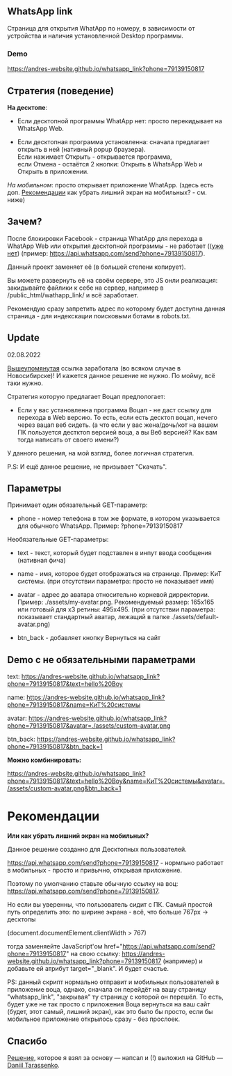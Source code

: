 ## WhatsApp link
Страница для открытия WhatApp по номеру, в зависимости от устройства и наличия установленной Desktop программы.

### Demo
https://andres-website.github.io/whatsapp_link?phone=79139150817

## Стратегия (поведение)

**На десктопе**:
  
* Если десктопной программы WhatApp нет: просто перекидывает на WhatsApp Web.

* Если десктопная программа установленна: сначала предлагает открыть в ней (нативный popup браузера).<br>
  Если нажимает Открыть - открывается программа, <br>
  если Отмена - остаётся 2 кнопки: Открыть в WhatsApp Web и Открыть в приложении.

*На мобильном*: просто открывает приложение WhatApp. (здесь есть доп. [Рекомендации](#Рекомендации) как убрать лишний экран на мобильных? - см. ниже)


## Зачем?
После блокировки Facebook - страница WhatApp для перехода в WhatApp Web или открытия десктопной программы - не работает (([уже нет](#Update)) (пример: https://api.whatsapp.com/send?phone=79139150817).

Данный проект заменяет её (в большей степени копирует).

Вы можете развернуть её на своём сервере, это JS онли реализация: закидывайте файлики к себе на сервер, например в /public_html/wathapp_link/ и всё заработает.

Рекомендую сразу запретить адрес по которому будет доступна данная страница - для индекскации поисковыми ботами в robots.txt.

## Update

 02.08.2022
 
[Вышеупомянутая](https://api.whatsapp.com/send?phone=79139150817) ссылка заработала (во всяком случае в Новосибирске)! И кажется данное решение не нужно. По мойму, всё таки нужно.

Стратегия которую предлагает Воцап предпологает:

* Если у вас установленна программа Воцап - не даст ссылку для перехода в Web версию. То есть, если есть десктоп воцап, нечего через вацап веб сидеть. (а что если у вас жена/дочь/кот на вашем ПК пользуется дестктоп версией воца, а вы Веб версией? Как вам тогда написать от своего имени?)

У данного решения, на мой взгляд, более логичная стратегия.

P.S: И ещё данное решение, не призывает "Скачать".

## Параметры

Принимает один обязательный GET-параметр:

* phone - номер телефона в том же формате, в котором указывается для обычного WhatsApp. Пример: ?phone=79139150817

Необязательные GET-параметры:

* text - текст, который будет подставлен в инпут ввода сообщения (нативная фича)

* name - имя, которое будет отображаться на странице. Пример: КиТ системы. (при отсутствии параметра: просто не показывает имя)

* avatar - адрес до аватара относительно корневой дирректории. Пример: ./assets/my-avatar.png. Рекомендуемый размер: 165x165 или готовый для x3 ретины: 495x495. (при отсутствии параметра: показывает стандартный аватар, лежащий в папке ./assets/default-avatar.png)

* btn_back - добавляет кнопку Вернуться на сайт


## Demo с не обязательными параметрами

text: https://andres-website.github.io/whatsapp_link?phone=79139150817&text=hello%20Boy

name: https://andres-website.github.io/whatsapp_link?phone=79139150817&name=КиТ%20системы

avatar: https://andres-website.github.io/whatsapp_link?phone=79139150817&avatar=./assets/custom-avatar.png

btn_back: https://andres-website.github.io/whatsapp_link?phone=79139150817&btn_back=1

**Можно комбинировать:**

https://andres-website.github.io/whatsapp_link?phone=79139150817&text=hello%20Boy&name=КиТ%20системы&avatar=./assets/custom-avatar.png&btn_back=1

# Рекомендации

**Или как убрать лишний экран на мобильных?**

Данное решение созданно для Десктопных пользователей.

https://api.whatsapp.com/send?phone=79139150817 - нормльно работает в мобильных - просто и привычно, открывая приложение.

Поэтому по умолчанию ставьте обычную ссылку на воц: https://api.whatsapp.com/send?phone=79139150817. 

Но если вы уверенны, что пользователь сидит с ПК. Самый простой путь определить это: по ширине экрана - всё, что больше 767px -> десктопы 

(document.documentElement.clientWidth > 767) 

тогда заменяейте JavaScript'ом href="https://api.whatsapp.com/send?phone=79139150817" на свою ссылку: https://andres-website.github.io/whatsapp_link?phone=79139150817 (например) и добавьте ей атрибут target="_blank". И будет счастье.

PS: данный скрипт нормально отправит и мобильных пользователей в приложение воца, однако, сначала он перейдёт на вашу страницу "whatsapp_link", "закрывая" ту страницу с которой он перешёл. То есть, будет уже не так просто с приложения Воца вернуться на ваш сайт (будет, этот самый, лишний экран), как это было бы просто, если бы мобильное приложение открылось сразу - без прослоек.  

## Спасибо

[Решение](https://github.com/justrussian/whatsapp-link/), которое я взял за основу — напсал и (!) выложил на GitHub — [Daniil Tarassenko](https://github.com/justrussian).
